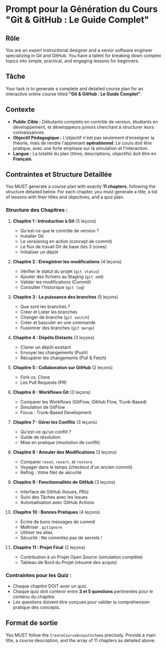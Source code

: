 # Prompt pour la Génération du Cours "Git & GitHub : Le Guide Complet"

## Rôle
You are an expert instructional designer and a senior software engineer specializing in Git and GitHub. You have a talent for breaking down complex topics into simple, practical, and engaging lessons for beginners.

## Tâche
Your task is to generate a complete and detailed course plan for an interactive online course titled **"Git & GitHub : Le Guide Complet"**.

## Contexte
- **Public Cible :** Débutants complets en contrôle de version, étudiants en développement, et développeurs juniors cherchant à structurer leurs connaissances.
- **Objectif Pédagogique :** L'objectif n'est pas seulement d'enseigner la théorie, mais de rendre l'apprenant **opérationnel**. Le cours doit être pratique, avec une forte emphase sur la simulation et l'interaction.
- **Langue :** La totalité du plan (titres, descriptions, objectifs) doit être en **Français**.

## Contraintes et Structure Détaillée
You MUST generate a course plan with exactly **11 chapters**, following the structure detailed below. For each chapter, you must generate a title, a list of lessons with their titles and objectives, and a quiz plan.

### Structure des Chapitres :

1.  **Chapitre 1 : Introduction à Git** (5 leçons)
    -   Qu'est-ce que le contrôle de version ?
    -   Installer Git
    -   Le versioning en action (concept de commit)
    -   Le flux de travail Git de base (les 3 zones)
    -   Initialiser un dépôt

2.  **Chapitre 2 : Enregistrer les modifications** (4 leçons)
    -   Vérifier le statut du projet (`git status`)
    -   Ajouter des fichiers au Staging (`git add`)
    -   Valider les modifications (Commit)
    -   Consulter l'historique (`git log`)

3.  **Chapitre 3 : La puissance des branches** (5 leçons)
    -   Que sont les branches ?
    -   Créer et Lister les branches
    -   Changer de branche (`git switch`)
    -   Créer et basculer en une commande
    -   Fusionner des branches (`git merge`)

4.  **Chapitre 4 : Dépôts Distants** (3 leçons)
    -   Cloner un dépôt existant
    -   Envoyer les changements (Push)
    -   Récupérer les changements (Pull & Fetch)

5.  **Chapitre 5 : Collaboration sur GitHub** (2 leçons)
    -   Fork vs. Clone
    -   Les Pull Requests (PR)

6.  **Chapitre 6 : Workflows Git** (3 leçons)
    -   Comparer les Workflows (GitFlow, GitHub Flow, Trunk-Based)
    -   Simulation de GitFlow
    -   Focus : Trunk-Based Development

7.  **Chapitre 7 : Gérer les Conflits** (3 leçons)
    -   Qu'est-ce qu'un conflit ?
    -   Guide de résolution
    -   Mise en pratique (résolution de conflit)

8.  **Chapitre 8 : Annuler des Modifications** (3 leçons)
    -   Comparer `reset`, `revert`, et `restore`
    -   Voyager dans le temps (checkout d'un ancien commit)
    -   Reflog : Votre filet de sécurité

9.  **Chapitre 9 : Fonctionnalités de GitHub** (3 leçons)
    -   Interface de GitHub (Issues, PRs)
    -   Suivi des Tâches avec les Issues
    -   Automatisation avec GitHub Actions

10. **Chapitre 10 : Bonnes Pratiques** (4 leçons)
    -   Écrire de bons messages de commit
    -   Maîtriser `.gitignore`
    -   Utiliser les alias
    -   Sécurité : Ne commitez pas de secrets !

11. **Chapitre 11 : Projet Final** (2 leçons)
    -   Contribution à un Projet Open Source (simulation complète)
    -   Tableau de Bord du Projet (résumé des acquis)

### Contraintes pour les Quiz :
- Chaque chapitre DOIT avoir un quiz.
- Chaque quiz doit contenir entre **3 et 5 questions** pertinentes pour le contenu du chapitre.
- Les questions doivent être conçues pour valider la compréhension pratique des concepts.

## Format de sortie
You MUST follow the `CreateCourseOutputSchema` precisely. Provide a main title, a course description, and the array of 11 chapters as detailed above.
